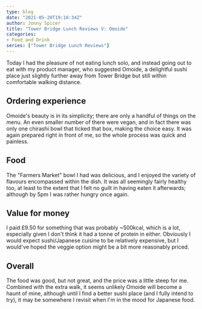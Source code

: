 ```yaml
---
type: blog
date: "2021-05-20T19:18:34Z"
author: Jonny Spicer
title: "Tower Bridge Lunch Reviews V: Omoide"
categories:
- Food and Drink
series: ["Tower Bridge Lunch Reviews"]
---
```

Today I had the pleasure of not eating lunch solo, and instead going out to eat with
my product manager, who suggested Omoide, a delightful sushi place just slightly
further away from Tower Bridge but still within comfortable walking distance.

## Ordering experience
Omoide's beauty is in its simplicity; there are only a handful of things on the menu.
An even smaller number of there were vegan, and in fact there was only one chirashi
bowl that ticked that box, making the choice easy. It was again prepared right in
front of me, so the whole process was quick and painless.

## Food
The "Farmers Market" bowl I had was delicious, and I enjoyed the variety of flavours
encompassed within the dish. It was all seemingly fairly healthy too, at least to
the extent that I felt no guilt in having eaten it afterwards; although by 5pm I
was rather hungry once again.

## Value for money
I paid £9.50 for something that was probably ~500kcal, which is a lot, especially
given I don't think it had a tonne of protein in either. Obviously I would expect
sushi/Japanese cuisine to be relatively expensive, but I would've hoped the veggie
option might be a bit more reasonably priced.

## Overall
The food was good, but not great, and the price was a little steep for me. Combined
with the extra walk, it seems unlikely Omoide will become a haunt of mine, although
until I find a better sushi place (and I fully intend to try), it may be somewhere
I revisit when I'm in the mood for Japanese food.
